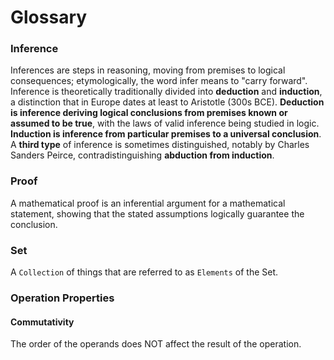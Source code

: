 # Glossary


### Inference
Inferences are steps in reasoning, moving from premises to logical consequences; etymologically, the word infer means to "carry forward". Inference is theoretically traditionally divided into **deduction** and **induction**, a distinction that in Europe dates at least to Aristotle (300s BCE). **Deduction is inference deriving logical conclusions from premises known or assumed to be true**, with the laws of valid inference being studied in logic. **Induction is inference from particular premises to a universal conclusion**. A **third type** of inference is sometimes distinguished, notably by Charles Sanders Peirce, contradistinguishing **abduction from induction**. 

### Proof
A mathematical proof is an inferential argument for a mathematical statement, showing that the stated assumptions logically guarantee the conclusion.

### Set
A `Collection` of things that are referred to as `Elements` of the Set.

### Operation Properties
#### Commutativity
The order of the operands does NOT affect the result of the operation.